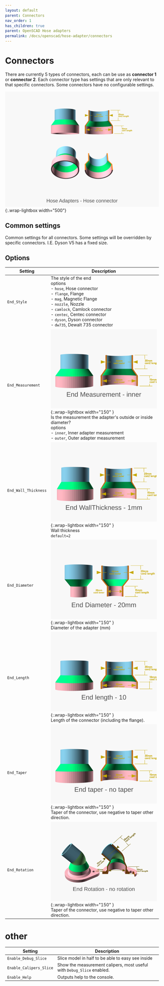 ```yaml
---
layout: default
parent: Connectors
nav_order: 1
has_children: true
parent: OpenSCAD Hose adapters
permalink: /docs/openscad/hose-adapter/connectors
---
```

# Connectors
There are currently 5 types of connectors, each can be use as **connector 1** or **connector 2**. Each connector type has settings that are only relevant to that specific connectors. Some connectors have no configurable settings.

![Hose Adapter connectors](/assets/openscad/hose-adapters/vacuum_hose_adapter-demo_text.gif){:.wrap-lightbox width="500"}

## Common settings
Common settings for all connectors. Some settings will be overridden by specific connectors. I.E. Dyson V5 has a fixed size.

## Options

Setting | Description
-|-
`End_Style` |The style of the end<br>options<br> - `hose`, Hose connector<br> - `flange`, Flange<br> - `mag`, Magnetic Flange<br> - `nozzle`, Nozzle<br> - `camlock`, Camlock connector<br> - `centec`, Centec connector<br> - `dyson`, Dyson connector<br> - `dw735`, Dewalt 735 connector
`End_Measurement` | ![vacuum_hose_adapter endcommon_measurement](/assets/openscad/hose-adapters/vacuum_hose_adapter-endcommon_measurement_text.gif){:.wrap-lightbox  width="150" }<BR>Is the measurement the adapter's outside or inside diameter? <br>options<br> - `inner`, Inner adapter measurement<br> - `outer`, Outer adapter measurement
`End_Wall_Thickness` | ![vacuum_hose_adapter endcommon_wallthickness](/assets/openscad/hose-adapters/vacuum_hose_adapter-endcommon_wallthickness_text.gif){:.wrap-lightbox  width="150" }<BR>Wall thickness<br>`default=2`
`End_Diameter`| ![vacuum_hose_adapter endcommon_diameter](/assets/openscad/hose-adapters/vacuum_hose_adapter-endcommon_diameter_text.gif){:.wrap-lightbox  width="150" }<BR>Diameter of the adapter (mm)
`End_Length` | ![vacuum_hose_adapter endcommon_length](/assets/openscad/hose-adapters/vacuum_hose_adapter-endcommon_length_text.gif){:.wrap-lightbox  width="150" }<BR>Length of the connector (including the flange).
`End_Taper` | ![vacuum_hose_adapter endcommon_taper](/assets/openscad/hose-adapters/vacuum_hose_adapter-endcommon_taper_text.gif){:.wrap-lightbox  width="150" }<BR>Taper of the connector, use negative to taper other direction.
`End_Rotation` | ![vacuum_hose_adapter endcommon_rotation](/assets/openscad/hose-adapters/vacuum_hose_adapter-endcommon_rotation_text.gif){:.wrap-lightbox  width="150" }<BR>Taper of the connector, use negative to taper other direction.

# other

Setting | Description
-|-
`Enable_Debug_Slice` | Slice model in half to be able to easy see inside
`Enable_Calipers_Slice` | Show the measurement calipers, most useful with `Debug_Slice` enabled.
`Enable_Help` | Outputs help to the console.